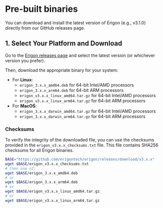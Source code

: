 # Pre-built binaries

You can download and install the latest version of Erigon (e.g., v3.1.0) directly from our GitHub releases page.

## 1. Select Your Platform and Download

Go to the [Erigon releases page](https://github.com/erigontech/erigon/releases) and select the latest version (or whichever version you prefer).

Then, download the appropriate binary for your system:

* For **Linux**:
  * `erigon_3.x.x_amd64.deb` for 64-bit Intel/AMD processors
  * `erigon_3.x.x_arm64.deb` for 64-bit ARM processors
  * `erigon_v3.x.x_linux_amd64.tar.gz` for 64-bit Intel/AMD processors
  * `erigon_v3.x.x_linux_arm64.tar.gz` for 64-bit ARM processors
* For **MacOS**:
  * `erigon_3.x.x_darwin_amd64.tar.gz` for 64-bit Intel/AMD processors
  * `erigon_3.x.x_darwin_arm64.tar.gz` for 64-bit ARM processors

### Checksums

To verify the integrity of the downloaded file, you can use the checksums provided in the `erigon_v3.x.x_checksums.txt` file. This file contains SHA256 checksums for all Erigon binaries.

```bash
BASE="https://github.com/erigontech/erigon/releases/download/v3.x.x"
wget $BASE/erigon_v3.x.x_checksums.txt
# then one of:
wget $BASE/erigon_3.x.x_amd64.deb
# or
wget $BASE/erigon_3.x.x_arm64.deb
# or
wget $BASE/erigon_v3.x.x_linux_amd64.tar.gz
# or
wget $BASE/erigon_v3.x.x_linux_arm64.tar.gz
```
